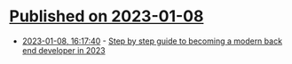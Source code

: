 # [Published on 2023-01-08](index.md)

* [2023-01-08, 16:17:40](https://news.ycombinator.com/item?id=34300329) - [Step by step guide to becoming a modern back end developer in 2023](https://roadmap.sh/backend/)
